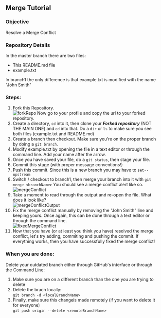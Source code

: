## Merge Tutorial

### Objective
Resolve a Merge Conflict

### Repository Details
In the master branch there are two files:
- This README.md file
- example.txt 

In branch1 the only difference is that example.txt is modified with the name "John Smith"



### Steps:
1. Fork this Repository.
<br /> <img src="https://i.ibb.co/kQ242r6/Screen-Shot-2020-10-23-at-1-43-09-PM.png" alt="forkRepo" />
Now go to your profile and copy the url to your forked repository.
2. Create a directory, `cd` into it, then clone your ***Forked repository*** (NOT THE MAIN ONE) and `cd` into that. Do a `dir` or `ls` to make sure you see both files (example.txt and README.md)
3. Create a branch then checkout. Make sure you're on the proper branch by doing a `git branch`.
4. Modify example.txt by opening the file in a text editor or through the command line. Add your name after the arrow.
5. Once you have saved your file, do a `git status`, then stage your file.
6. Commit this stage (with proper message conventions!)
7. Push this commit. Since this is a new branch you may have to `set--upstream`
8. Switch / checkout to branch1, then merge your branch into it with `git merge <branchName>` You should see a merge conflict alert like so.
<br /> <img src="https://i.ibb.co/DbbwPt7/Screen-Shot-2020-10-23-at-1-14-35-PM.png" alt="mergeConflict" />
9. Take a moment to read through the output and re-open the file. What does it look like?
<br /> <img src="https://i.ibb.co/RbJs9Yg/Screen-Shot-2020-10-23-at-1-16-58-PM.png" alt="mergeConflictOutput" />
10. Fix the merge conflict manually by removing the "John Smith" line and keeping yours. Once again, this can be done through a text editor or through the command line.
<br /> <img src="https://i.ibb.co/d0dtFTM/Screen-Shot-2020-10-23-at-1-17-23-PM.png" alt="fixedMergeConflict" />
11. Now that you have (or at least you think you have) resolved the merge conflict, let's try adding, commiting and pushing the commit. If everything works, then you have successfully fixed the merge conflict! 



### When you are done:
Delete your outdated branch either through GitHub's interface or through the Command Line:
1. Make sure you are on a different branch than the one you are trying to delete
2. Delete the brach locally: 
<br />  `git branch -d <localBranchName>`
3. Finally, make sure this changeis made remotely (if you want to delete it for everyone)
<br /> `git push origin --delete <remoteBranchName>`
